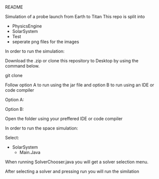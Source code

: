README

Simulation of a probe launch from Earth to Titan
This repo is split into 

- PhysicsEngine
- SolarSystem
- Test
- seperate png files for the images


In order to run the simulation:

Download the .zip or clone this repository to Desktop by using the command below.

git clone <github repository link>




Follow option A to run using the jar file and option B to run using an IDE or code compiler

Option A:













Option B:


Open the folder using your preffered IDE or code compiler

In order to run the space simulation:

Select:
- SolarSystem
    - Main.Java

When running SolverChooser.java you will get a solver selection menu.

After selecting a solver and pressing run you will run the similation


